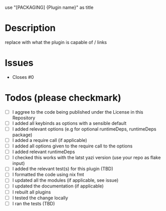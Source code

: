 use "\[PACKAGING\] {Plugin name}" as title
# Description
replace with what the plugin is capable of / links

# Issues
- Closes #0

# Todos (please checkmark)

- [ ] I aggree to the code being published under the License in this Repository
- [ ] I added all keybinds as options with a sensible default
- [ ] I added relevant options (e.g for optional runtimeDeps, runtimeDeps package)
- [ ] I added a require call (if applicable)
- [ ] I added all options given to the require call to the options
- [ ] I added relevant runtimeDeps
- [ ] I checked this works with the latst yazi version (use your repo as flake input)
- [ ] I added the relevant test(s) for this plugin (TBD)
- [ ] I formatted the code using nix fmt
- [ ] I updated all the modules (if applicable, see issue)
- [ ] I updated the documentation (if applicable)
- [ ] I rebuilt all plugins
- [ ] I tested the change locally
- [ ] I ran the tests (TBD)
